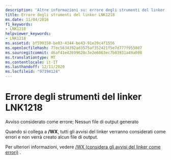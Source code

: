 ```yaml
---
description: 'Altre informazioni su: errore degli strumenti del linker LNK1218'
title: Errore degli strumenti del linker LNK1218
ms.date: 11/04/2016
f1_keywords:
- LNK1218
helpviewer_keywords:
- LNK1218
ms.assetid: bf599350-be03-4344-be43-91e29c4f1556
ms.openlocfilehash: 77ec5634392ad3575af352421f5e7d777f955807
ms.sourcegitcommit: d6af41e42699628c3e2e6063ec7b03931a49a098
ms.translationtype: MT
ms.contentlocale: it-IT
ms.lasthandoff: 12/11/2020
ms.locfileid: "97194124"
---
```

# <a name="linker-tools-error-lnk1218"></a>Errore degli strumenti del linker LNK1218

Avviso considerato come errore; Nessun file di output generato

Quando si collega a **/WX**, tutti gli avvisi del linker verranno considerati come errori e non verrà creato alcun file di output.

Per ulteriori informazioni, vedere [/WX (considera gli avvisi del linker come errori)](../../build/reference/wx-treat-linker-warnings-as-errors.md) .

